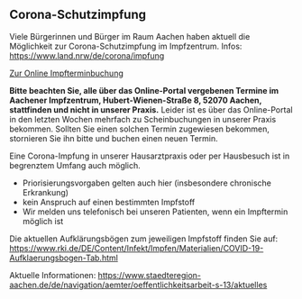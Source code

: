 ## Corona-Schutzimpfung
Viele Bürgerinnen und Bürger im Raum Aachen haben aktuell die Möglichkeit zur Corona-Schutzimpfung im Impfzentrum.  Infos: <https://www.land.nrw/de/corona/impfung>

[Zur Online Impfterminbuchung](https://termin.corona-impfung.nrw/home)

**Bitte beachten Sie, alle  über das Online-Portal vergebenen Termine im Aachener Impfzentrum,  Hubert-Wienen-Straße 8, 52070 Aachen, stattfinden und nicht in unserer Praxis.** Leider ist es über das Online-Portal in den letzten Wochen mehrfach zu Scheinbuchungen in unserer Praxis bekommen. Sollten Sie einen solchen Termin zugewiesen bekommen, stornieren Sie ihn bitte und buchen einen neuen Termin. 

Eine Corona-Impfung in unserer Hausarztpraxis oder per Hausbesuch ist in begrenztem Umfang auch möglich. 
 - Priorisierungsvorgaben gelten auch hier (insbesondere chronische Erkrankung)
 - kein Anspruch auf einen bestimmten Impfstoff
 - Wir melden uns telefonisch bei unseren Patienten, wenn ein Impftermin möglich ist
 
Die aktuellen Aufklärungsbögen zum jeweiligen Impfstoff finden Sie auf: <https://www.rki.de/DE/Content/Infekt/Impfen/Materialien/COVID-19-Aufklaerungsbogen-Tab.html>

Aktuelle Informationen:  <https://www.staedteregion-aachen.de/de/navigation/aemter/oeffentlichkeitsarbeit-s-13/aktuelles>
